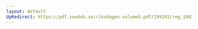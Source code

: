 ```yaml
---
layout: default
UpRedirect: https://pdf.swedeb.se/riksdagen-volumeG-pdf/199293/reg_199293_BoU/reg_199293_BoU_0003.pdf
---
```

